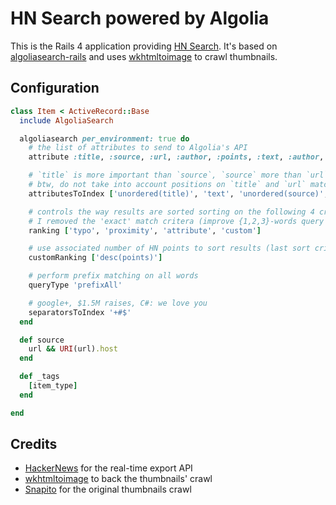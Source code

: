 HN Search powered by Algolia
==================

This is the Rails 4 application providing [HN Search](hnsearch.algolia.com). It's based on [algoliasearch-rails](https://github.com/algolia/algoliasearch-rails) and uses [wkhtmltoimage](https://code.google.com/p/wkhtmltopdf/) to crawl thumbnails.

Configuration
--------------

```ruby
class Item < ActiveRecord::Base
  include AlgoliaSearch

  algoliasearch per_environment: true do
    # the list of attributes to send to Algolia's API
    attribute :title, :source, :url, :author, :points, :text, :author, :_tags

    # `title` is more important than `source`, `source` more than `url`, `url` more than `author`
    # btw, do not take into account positions on `title` and `url` matches
    attributesToIndex ['unordered(title)', 'text', 'unordered(source)', 'unordered(url)', 'author']

    # controls the way results are sorted sorting on the following 4 criteria (one after another)
    # I removed the 'exact' match critera (improve {1,2,3}-words query relevance, doesn't fit HNSearch needs)
    ranking ['typo', 'proximity', 'attribute', 'custom']

    # use associated number of HN points to sort results (last sort criteria)
    customRanking ['desc(points)']

    # perform prefix matching on all words
    queryType 'prefixAll'

    # google+, $1.5M raises, C#: we love you
    separatorsToIndex '+#$'
  end

  def source
    url && URI(url).host
  end

  def _tags
    [item_type]
  end

end
```

Credits
--------
    
* [HackerNews](https://news.ycombinator.com) for the real-time export API
* [wkhtmltoimage](https://code.google.com/p/wkhtmltopdf/) to back the thumbnails' crawl
* [Snapito](http://snapito.com) for the original thumbnails crawl
